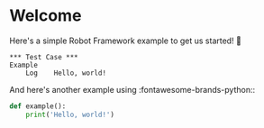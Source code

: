 # Welcome

Here's a simple Robot Framework example to get us started! :rocket:

```robotframework
*** Test Case ***
Example
    Log    Hello, world!
```

And here's another example using :fontawesome-brands-python::

```python
def example():
    print('Hello, world!')
```
